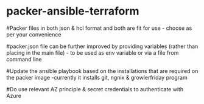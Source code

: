 # packer-ansible-terraform

#Packer files in both json & hcl format and both are fit for use - choose as per your convenience

#packer.json file can be further improved by providing variables (rather than placing in the main file) - to be used as env variable or via a file from command line

#Update the ansible playbook based on the installations that are required on the packer image -currently it installs git, ngnix & growlerfriday program

#Do use relevant AZ principle & secret credentials to authenticate with Azure
